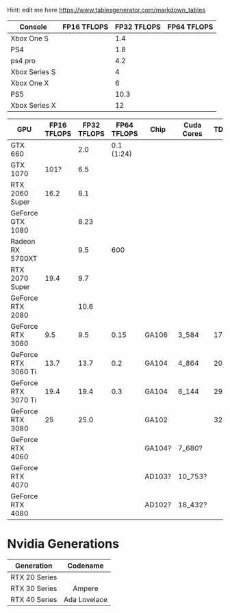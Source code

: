 Hint: edit me here https://www.tablesgenerator.com/markdown_tables


| Console       | FP16 TFLOPS | FP32 TFLOPS | FP64 TFLOPS |
|---------------|-------------|-------------|-------------|
| Xbox One S    |             | 1.4         |             |
| PS4           |             | 1.8         |             |
| ps4 pro       |             | 4.2         |             |
| Xbox Series S |             | 4           |             |
| Xbox One X    |             | 6           |             |
| PS5           |             | 10.3        |             |
| Xbox Series X |             | 12          |             |
 
| GPU                  | FP16 TFLOPS | FP32 TFLOPS | FP64 TFLOPS | Chip   | Cuda Cores | TDP[W] |
|----------------------|-------------|-------------|-------------|--------|------------|--------|
| GTX 660              |             |  2.0        | 0.1 (1:24)  |        |            |        |
| GTX 1070             | 101?        |  6.5        |             |        |            |        |
| RTX 2060 Super       | 16.2        |  8.1        |             |        |            |        |
| GeForce GTX 1080     |             |  8.23       |             |        |            |        |
| Radeon RX 5700XT     |             |  9.5        | 600         |        |            |        |
| RTX 2070 Super       | 19.4        |  9.7        |             |        |            |        |
| GeForce RTX 2080     |             | 10.6        |             |        |            |        |
| GeForce RTX 3060     |  9.5        |  9.5        | 0.15        | GA106  |  3_584     | 170    |
| GeForce RTX 3060 Ti  | 13.7        | 13.7        | 0.2         | GA104  |  4_864     | 200    |
| GeForce RTX 3070 Ti  | 19.4        | 19.4        | 0.3         | GA104  |  6_144     | 290    |
| GeForce RTX 3080     | 25          | 25.0        |             | GA102  |            | 320    |
| GeForce RTX 4060     |             |             |             | GA104? |  7_680?    |        |
| GeForce RTX 4070     |             |             |             | AD103? | 10_753?    |        |
| GeForce RTX 4080     |             |             |             | AD102? | 18_432?    |        |

# Nvidia Generations

|   Generation  |   Codename   |
|:-------------:|:------------:|
| RTX 20 Series |              |
| RTX 30 Series |    Ampere    |
| RTX 40 Series | Ada Lovelace |
